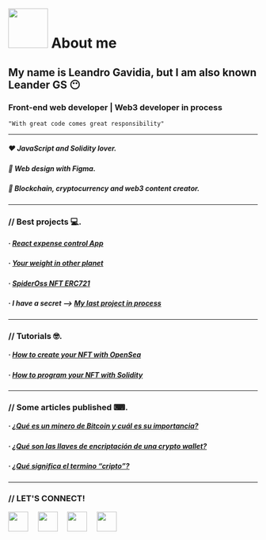 # <img width="80" src="https://media.giphy.com/media/VDXnwZ3OLqobnjqIQk/giphy.gif"></img> About me 
## My name is Leandro Gavidia, but I am also known Leander GS 😶
### Front-end web developer | Web3 developer in process
<code>"With great code comes great responsibility"</code>

---

##### ❤️ JavaScript and Solidity lover.
##### 💜 Web design with Figma.
##### 💛 Blockchain, cryptocurrency and web3 content creator.

---

### // Best projects 💻. 

##### · [React expense control App](https://leandergs.github.io/React-expense-control-app/)
##### · [Your weight in other planet](https://leandergs.github.io/Website-your_weight_in_other_planet/)
##### · [SpiderOss NFT ERC721](https://github.com/LeanderGS/SpiderOss_NFT_ERC721)

##### · I have a secret --> [My last project in process](https://twitter.com/Leander_GS/status/1466605466620989442)

---

### // Tutorials 🤓.

##### · [How to create your NFT with OpenSea](https://drive.google.com/file/d/1zPKyNIyPgwdXmMPSERp_7Y73Ctw2hrvW/view?usp=sharing)
##### · [How to program your NFT with Solidity](https://drive.google.com/file/d/1Giq32nC6D5sBPy_iEAkbCRTUxGdy6dol/view?usp=sharing)

---

### // Some articles published ⌨.

##### · [¿Qué es un minero de Bitcoin y cuál es su importancia?](https://platzi.com/blog/que-es-minero-bitcoin/)
##### · [¿Qué son las llaves de encriptación de una crypto wallet?](https://platzi.com/blog/que-es-llave-publica-y-privada-wallet/)
##### · [¿Qué significa el termino “cripto”?](https://platzi.com/blog/que-es-cripto-definicion/)

---

### // LET'S CONNECT!

[<img src="https://www.vectorlogo.zone/logos/facebook/facebook-icon.svg" width="40"></img>](https://www.facebook.com/LeanderGS/) &nbsp; &nbsp;
[<img src="https://www.vectorlogo.zone/logos/instagram/instagram-icon.svg" width="40"></img>](https://www.instagram.com/leander_gs/) &nbsp; &nbsp;
[<img src="https://www.vectorlogo.zone/logos/twitter/twitter-official.svg" width="40"></img>](https://twitter.com/Leander_GS) &nbsp; &nbsp;
[<img src="https://www.vectorlogo.zone/logos/linkedin/linkedin-icon.svg" width="40"></img>](https://www.linkedin.com/in/leandro-gavidia/) &nbsp; &nbsp;
